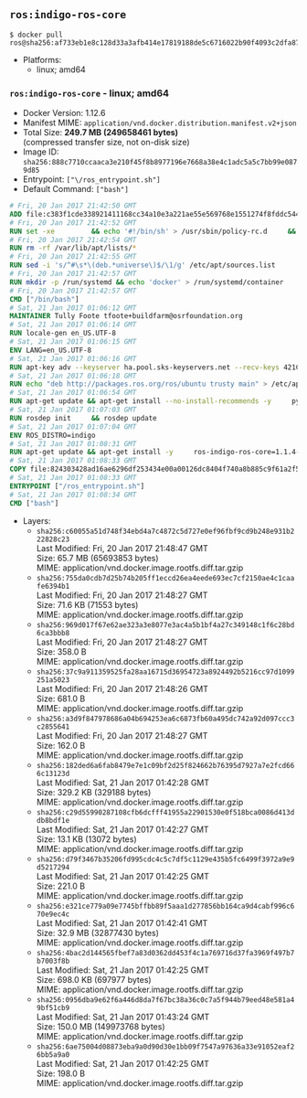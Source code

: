## `ros:indigo-ros-core`

```console
$ docker pull ros@sha256:af733eb1e8c128d33a3afb414e17819188de5c6716022b90f4093c2dfa8737fa
```

-	Platforms:
	-	linux; amd64

### `ros:indigo-ros-core` - linux; amd64

-	Docker Version: 1.12.6
-	Manifest MIME: `application/vnd.docker.distribution.manifest.v2+json`
-	Total Size: **249.7 MB (249658461 bytes)**  
	(compressed transfer size, not on-disk size)
-	Image ID: `sha256:888c7710ccaaca3e210f45f8b8977196e7668a38e4c1adc5a5c7bb99e0879d85`
-	Entrypoint: `["\/ros_entrypoint.sh"]`
-	Default Command: `["bash"]`

```dockerfile
# Fri, 20 Jan 2017 21:42:50 GMT
ADD file:c383f1cde338921411168cc34a10e3a221ae55e569768e1551274f8fddc54415 in / 
# Fri, 20 Jan 2017 21:42:52 GMT
RUN set -xe 		&& echo '#!/bin/sh' > /usr/sbin/policy-rc.d 	&& echo 'exit 101' >> /usr/sbin/policy-rc.d 	&& chmod +x /usr/sbin/policy-rc.d 		&& dpkg-divert --local --rename --add /sbin/initctl 	&& cp -a /usr/sbin/policy-rc.d /sbin/initctl 	&& sed -i 's/^exit.*/exit 0/' /sbin/initctl 		&& echo 'force-unsafe-io' > /etc/dpkg/dpkg.cfg.d/docker-apt-speedup 		&& echo 'DPkg::Post-Invoke { "rm -f /var/cache/apt/archives/*.deb /var/cache/apt/archives/partial/*.deb /var/cache/apt/*.bin || true"; };' > /etc/apt/apt.conf.d/docker-clean 	&& echo 'APT::Update::Post-Invoke { "rm -f /var/cache/apt/archives/*.deb /var/cache/apt/archives/partial/*.deb /var/cache/apt/*.bin || true"; };' >> /etc/apt/apt.conf.d/docker-clean 	&& echo 'Dir::Cache::pkgcache ""; Dir::Cache::srcpkgcache "";' >> /etc/apt/apt.conf.d/docker-clean 		&& echo 'Acquire::Languages "none";' > /etc/apt/apt.conf.d/docker-no-languages 		&& echo 'Acquire::GzipIndexes "true"; Acquire::CompressionTypes::Order:: "gz";' > /etc/apt/apt.conf.d/docker-gzip-indexes 		&& echo 'Apt::AutoRemove::SuggestsImportant "false";' > /etc/apt/apt.conf.d/docker-autoremove-suggests
# Fri, 20 Jan 2017 21:42:54 GMT
RUN rm -rf /var/lib/apt/lists/*
# Fri, 20 Jan 2017 21:42:55 GMT
RUN sed -i 's/^#\s*\(deb.*universe\)$/\1/g' /etc/apt/sources.list
# Fri, 20 Jan 2017 21:42:57 GMT
RUN mkdir -p /run/systemd && echo 'docker' > /run/systemd/container
# Fri, 20 Jan 2017 21:42:57 GMT
CMD ["/bin/bash"]
# Sat, 21 Jan 2017 01:06:12 GMT
MAINTAINER Tully Foote tfoote+buildfarm@osrfoundation.org
# Sat, 21 Jan 2017 01:06:14 GMT
RUN locale-gen en_US.UTF-8
# Sat, 21 Jan 2017 01:06:15 GMT
ENV LANG=en_US.UTF-8
# Sat, 21 Jan 2017 01:06:16 GMT
RUN apt-key adv --keyserver ha.pool.sks-keyservers.net --recv-keys 421C365BD9FF1F717815A3895523BAEEB01FA116
# Sat, 21 Jan 2017 01:06:18 GMT
RUN echo "deb http://packages.ros.org/ros/ubuntu trusty main" > /etc/apt/sources.list.d/ros-latest.list
# Sat, 21 Jan 2017 01:06:54 GMT
RUN apt-get update && apt-get install --no-install-recommends -y     python-rosdep     python-rosinstall     python-vcstools     && rm -rf /var/lib/apt/lists/*
# Sat, 21 Jan 2017 01:07:03 GMT
RUN rosdep init     && rosdep update
# Sat, 21 Jan 2017 01:07:04 GMT
ENV ROS_DISTRO=indigo
# Sat, 21 Jan 2017 01:08:31 GMT
RUN apt-get update && apt-get install -y     ros-indigo-ros-core=1.1.4-0*     && rm -rf /var/lib/apt/lists/*
# Sat, 21 Jan 2017 01:08:33 GMT
COPY file:824303428ad16ae6296df253434e00a00126dc8404f740a8b885c9f61a2f5fcb in / 
# Sat, 21 Jan 2017 01:08:33 GMT
ENTRYPOINT ["/ros_entrypoint.sh"]
# Sat, 21 Jan 2017 01:08:34 GMT
CMD ["bash"]
```

-	Layers:
	-	`sha256:c60055a51d748f34ebd4a7c4872c5d727e0ef96fbf9cd9b248e931b222828c23`  
		Last Modified: Fri, 20 Jan 2017 21:48:47 GMT  
		Size: 65.7 MB (65693853 bytes)  
		MIME: application/vnd.docker.image.rootfs.diff.tar.gzip
	-	`sha256:755da0cdb7d25b74b205ff1eccd26ea4eede693ec7cf2150ae4c1caafe6394b1`  
		Last Modified: Fri, 20 Jan 2017 21:48:27 GMT  
		Size: 71.6 KB (71553 bytes)  
		MIME: application/vnd.docker.image.rootfs.diff.tar.gzip
	-	`sha256:969d017f67e62ae323a3e8077e3ac4a5b1bf4a27c349148c1f6c28bd6ca3bbb8`  
		Last Modified: Fri, 20 Jan 2017 21:48:27 GMT  
		Size: 358.0 B  
		MIME: application/vnd.docker.image.rootfs.diff.tar.gzip
	-	`sha256:37c9a911359525fa28aa16715d36954723a8924492b5216cc97d1099251a5023`  
		Last Modified: Fri, 20 Jan 2017 21:48:26 GMT  
		Size: 681.0 B  
		MIME: application/vnd.docker.image.rootfs.diff.tar.gzip
	-	`sha256:a3d9f847978686a04b694253ea6c6873fb60a495dc742a92d097ccc3c2855641`  
		Last Modified: Fri, 20 Jan 2017 21:48:27 GMT  
		Size: 162.0 B  
		MIME: application/vnd.docker.image.rootfs.diff.tar.gzip
	-	`sha256:182ded6a6fab8479e7e1c09bf2d25f824662b76395d7927a7e2fcd666c13123d`  
		Last Modified: Sat, 21 Jan 2017 01:42:28 GMT  
		Size: 329.2 KB (329188 bytes)  
		MIME: application/vnd.docker.image.rootfs.diff.tar.gzip
	-	`sha256:c29d55990287108cfb6dcfff41955a22901530e0f518bca0086d413ddb8bdf1e`  
		Last Modified: Sat, 21 Jan 2017 01:42:27 GMT  
		Size: 13.1 KB (13072 bytes)  
		MIME: application/vnd.docker.image.rootfs.diff.tar.gzip
	-	`sha256:d79f3467b35206fd995cdc4c5c7df5c1129e435b5fc6499f3972a9e9d5217294`  
		Last Modified: Sat, 21 Jan 2017 01:42:25 GMT  
		Size: 221.0 B  
		MIME: application/vnd.docker.image.rootfs.diff.tar.gzip
	-	`sha256:e321ce779a09e7745bffbb89f5aaa1d277856bb164ca9d4cabf996c670e9ec4c`  
		Last Modified: Sat, 21 Jan 2017 01:42:41 GMT  
		Size: 32.9 MB (32877430 bytes)  
		MIME: application/vnd.docker.image.rootfs.diff.tar.gzip
	-	`sha256:4bac2d144565fbef7a83d0362dd453f4c1a769716d37fa3969f497b7b7003f8b`  
		Last Modified: Sat, 21 Jan 2017 01:42:25 GMT  
		Size: 698.0 KB (697977 bytes)  
		MIME: application/vnd.docker.image.rootfs.diff.tar.gzip
	-	`sha256:0956dba9e62f6a446d8da7f67bc38a36c0c7a5f944b79eed48e581a49bf51cb9`  
		Last Modified: Sat, 21 Jan 2017 01:43:24 GMT  
		Size: 150.0 MB (149973768 bytes)  
		MIME: application/vnd.docker.image.rootfs.diff.tar.gzip
	-	`sha256:6ae75004d08873eba9a0d90d30e1bb09f7547a97636a33e91052eaf26bb5a9a0`  
		Last Modified: Sat, 21 Jan 2017 01:42:25 GMT  
		Size: 198.0 B  
		MIME: application/vnd.docker.image.rootfs.diff.tar.gzip

